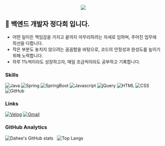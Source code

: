 <p align="center">
  <img src="https://capsule-render.vercel.app/api?type=waving&color=gradient&height=180&text=Jeong%20Dahee&animation=&fontColor=ffffff&fontSize=40" />
</p>

## 👋 백엔드 개발자 정다희 입니다.

- 어떤 일이든 책임감을 가지고 끝까지 마무리하려는 자세로 임하며, 주어진 업무에 최선을 다합니다.
- 작은 부분도 놓치지 않으려는 꼼꼼함을 바탕으로, 코드의 안정성과 완성도를 높이기 위해 노력합니다.
- 하루 1%씩이라도 성장하고자, 매일 조금씩이라도 공부하고 기록합니다.  

### Skills
![Java](https://img.shields.io/badge/Java-05122A?style=flat-square&logo=Java)
![Spring](https://img.shields.io/badge/Spring-05122A?style=flat-square&logo=Spring)
![SpringBoot](https://img.shields.io/badge/SpringBoot-05122A?style=flat-square&logo=SpringBoot)
![Javascript](https://img.shields.io/badge/Javascript-05122A?style=flat-square&logo=Javascript)
![jQuery](https://img.shields.io/badge/jQuery-05122A?style=flat-square&logo=jQuery)
![HTML](https://img.shields.io/badge/HTML-05122A?style=flat-square&logo=HTML5)
![CSS](https://img.shields.io/badge/CSS-05122A?style=flat-square&logo=CSS3)
![GitHub](https://img.shields.io/badge/GitHub-05122A?style=flat&logo=github)


### Links
[![Velog](https://img.shields.io/badge/-Velog-05122A?style=flat&logo=Velog)](https://velog.io/@daheenamic)
[![Gmail](https://img.shields.io/badge/-meluna0226@gmail.com-05122A?style=flat&logo=Gmail)](mailto:meluna0226@gmail.com)


### GitHub Analytics
![Dahee's GitHub stats](https://github-readme-stats.vercel.app/api?username=daheenamic&show_icons=true&theme=algolia&include_all_commits=true&count_private=true) &nbsp;
![Top Langs](https://github-readme-stats.vercel.app/api/top-langs/?username=daheenamic&layout=compact&theme=algolia)

